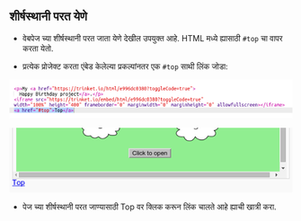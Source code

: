 ## शीर्षस्थानी परत येणे

+ वेबपेज च्या शीर्षस्थानी परत जाता येणे देखील उपयुक्त आहे. HTML मध्ये ह्यासाठी `#top` चा वापर करता येतो.

+ प्रत्येक प्रोजेक्ट करता एंबेड केलेल्या प्रकल्पांनतर एक `#top` साथी लिंक जोडा:

![screenshot](images/showcase-top-code.png)

![screenshot](images/showcase-top-output.png)

+ पेज च्या शीर्षस्थानी परत जाण्यासाठी Top वर क्लिक करून लिंक चालते आहे ह्याची खात्री करा.